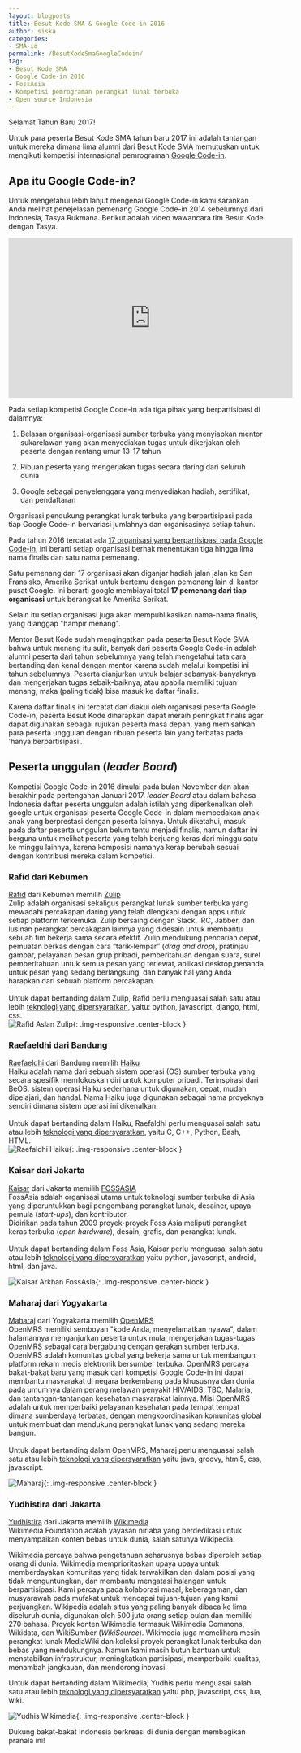 ```yaml
---
layout: blogposts
title: Besut Kode SMA & Google Code-in 2016
author: siska
categories:
- SMA-id
permalink: /BesutKodeSmaGoogleCodein/
tag:
- Besut Kode SMA
- Google Code-in 2016
- FossAsia
- Kompetisi pemrograman perangkat lunak terbuka
- Open source Indonesia 
---
```

Selamat Tahun Baru 2017! 

Untuk para peserta Besut Kode SMA tahun baru 2017 ini adalah tantangan untuk mereka dimana lima alumni dari Besut Kode SMA memutuskan untuk mengikuti kompetisi internasional pemrograman [Google Code-in](https://developers.google.com/open-source/gci/). 

## Apa itu Google Code-in? 

Untuk mengetahui lebih lanjut mengenai Google Code-in kami sarankan Anda melihat penejelasan pemenang Google Code-in 2014 sebelumnya dari Indonesia, Tasya Rukmana. Berikut adalah video wawancara tim Besut Kode dengan Tasya. 

<div class="video-container">
<iframe width="560" height="315" src="https://www.youtube.com/embed/Sj_NST0OhUc" frameborder="0" allowfullscreen></iframe>
</div>



Pada setiap kompetisi Google Code-in ada tiga pihak yang berpartisipasi di dalamnya:

1. Belasan organisasi-organisasi sumber terbuka yang menyiapkan mentor sukarelawan yang akan menyediakan tugas untuk dikerjakan oleh peserta dengan rentang umur 13-17 tahun

2. Ribuan peserta yang mengerjakan tugas secara daring dari seluruh dunia 

3. Google sebagai penyelenggara yang menyediakan hadiah, sertifikat, dan pendaftaran

Organisasi pendukung perangkat lunak terbuka yang berpartisipasi pada tiap Google Code-in bervariasi jumlahnya dan organisasinya setiap tahun.

Pada tahun 2016 tercatat ada [17 organisasi yang berpartisipasi pada Google Code-in](https://codein.withgoogle.com/organizations/), ini berarti setiap organisasi berhak menentukan tiga hingga lima nama finalis dan satu nama pemenang. 

Satu pemenang dari 17 organisasi akan diganjar hadiah jalan jalan ke San Fransisko, Amerika Serikat untuk bertemu dengan pemenang lain di kantor pusat Google. Ini berarti google membiayai total **17 pemenang dari tiap organisasi** untuk berangkat ke Amerika Serikat. 

Selain itu setiap organisasi juga akan mempublikasikan nama-nama finalis, yang dianggap "hampir menang". 

Mentor Besut Kode sudah mengingatkan pada peserta Besut Kode SMA bahwa untuk menang itu sulit, banyak dari peserta Google Code-in adalah alumni peserta dari tahun sebelumnya yang telah mengetahui tata cara bertanding dan kenal dengan mentor karena sudah melalui kompetisi ini tahun sebelumnya. Peserta dianjurkan untuk belajar sebanyak-banyaknya dan mengerjakan tugas sebaik-baiknya, atau apabila memiliki tujuan menang, maka (paling tidak) bisa masuk ke daftar finalis. 

Karena daftar finalis ini tercatat dan diakui oleh organisasi peserta Google Code-in, peserta Besut Kode diharapkan dapat meraih peringkat finalis agar dapat digunakan sebagai rujukan peserta masa depan, yang memisahkan para peserta unggulan dengan ribuan peserta lain yang terbatas pada 'hanya berpartisipasi'. 

## Peserta unggulan (*leader Board*)
Kompetisi Google Code-in 2016 dimulai pada bulan November dan akan berakhir pada pertengahan Januari 2017. *leader Board* atau dalam bahasa Indonesia daftar peserta unggulan adalah istilah yang diperkenalkan oleh google untuk organisasi peserta Google Code-in dalam membedakan anak-anak yang berprestasi dengan peserta lainnya. Untuk diketahui, masuk pada daftar peserta unggulan belum tentu menjadi finalis, namun daftar ini berguna untuk melihat peserta yang telah berjuang keras dari minggu satu ke minggu lainnya, karena komposisi namanya kerap berubah sesuai dengan kontribusi mereka dalam kompetisi. 

### Rafid dari Kebumen

[Rafid](https://github.com/rafidaslam) dari Kebumen memilih [Zulip](https://zulip.org/)<br>Zulip adalah organisasi sekaligus perangkat lunak sumber terbuka yang mewadahi percakapan daring yang telah dlengkapi dengan apps untuk setiap platform terkemuka. Zulip bersaing dengan Slack, IRC, Jabber, dan lusinan perangkat percakapan lainnya yang didesain untuk membantu sebuah tim bekerja sama secara efektif. Zulip mendukung pencarian cepat, pemuatan berkas dengan cara “tarik-lempar” (*drag and drop*), pratinjau gambar, pelayanan pesan grup pribadi, pemberitahuan dengan suara, surel pemberitahuan untuk semua pesan yang terlewat, aplikasi desktop,penanda untuk pesan yang sedang berlangsung, dan banyak hal yang Anda harapkan dari sebuah platform percakapan. <br><br>Untuk dapat bertanding dalam Zulip, Rafid perlu menguasai salah satu atau lebih [teknologi yang dipersyaratkan](https://codein.withgoogle.com/organizations/zulip/), yaitu: python, javascript, django, html, css. <br>![Rafid Aslan Zulip](http://wikimedia-id.github.io/besutkode/img/blog/Zulip%20Rafid%20Aslan.png "Rafid Aslan Zulip"){: .img-responsive .center-block }

### Raefaeldhi dari Bandung

[Raefaeldhi](https://github.com/raefaldhia) dari Bandung memilih [Haiku](https://www.haiku-os.org/)<br> Haiku adalah nama dari sebuah sistem operasi (OS) sumber terbuka yang secara spesifik memfokuskan diri untuk komputer pribadi. Terinspirasi dari BeOS, sistem operasi Haiku sederhana untuk digunakan, cepat, mudah dipelajari, dan handal. Nama Haiku juga digunakan sebagai nama proyeknya sendiri dimana sistem operasi ini dikenalkan. <br><br>Untuk dapat bertanding dalam Haiku, Raefaldhi perlu menguasai salah satu atau lebih [teknologi yang dipersyaratkan](https://codein.withgoogle.com/organizations/haiku-inc/), yaitu C, C++, Python, Bash, HTML. <br>![Raefaldhi Haiku](http://wikimedia-id.github.io/besutkode/img/blog/Haiku%20Leader%20Board.png "Raefaldhi Haiku"){: .img-responsive .center-block }

### Kaisar dari Jakarta

[Kaisar](https://github.com/yukiisbored) dari Jakarta memilih [FOSSASIA](http://fossasia.org/) <br> FossAsia adalah organisasi utama untuk teknologi sumber terbuka di Asia yang diperuntukkan bagi pengembang perangkat lunak, desainer, upaya pemula (*start-ups*), dan kontributor. <br>Didirikan pada tahun 2009 proyek-proyek Foss Asia meliputi perangkat keras terbuka (*open hardware*), desain, grafis, dan perangkat lunak. <br><br>Untuk dapat bertanding dalam Foss Asia, Kaisar perlu menguasai salah satu atau lebih [teknologi yang dipersyaratkan](https://codein.withgoogle.com/organizations/fossasia/) yaitu python, javascript, android, html, dan java.


![Kaisar Arkhan FossAsia](http://wikimedia-id.github.io/besutkode/img/blog/Yuki%20Foss%20Asia%20Leaderboard.png "Kaisar Arkhan Foss Asia"){: .img-responsive .center-block }

### Maharaj dari Yogyakarta

[Maharaj](https://github.com/Magicpotatoes2) dari Yogyakarta memilih [OpenMRS](http://openmrs.org/) <br> OpenMRS memiliki semboyan "kode Anda, menyelamatkan nyawa", dalam halamannya menganjurkan peserta untuk mulai mengerjakan tugas-tugas OpenMRS sebagai cara bergabung dengan gerakan sumber terbuka. <br>OpenMRS adalah komunitas global yang bekerja sama untuk membangun platform rekam medis elektronik bersumber terbuka. OpenMRS percaya bakat-bakat baru yang masuk dari kompetisi Google Code-in ini dapat membantu masyarakat di negara berkembang pada khususnya dan dunia pada umumnya dalam perang melawan penyakit HIV/AIDS, TBC, Malaria, dan tantangan-tantangan kesehatan masyarakat lainnya. Misi OpenMRS adalah untuk memperbaiki pelayanan kesehatan pada tempat tempat dimana sumberdaya terbatas, dengan mengkoordinasikan komunitas global untuk membuat dan mendukung perangkat lunak yang sedang mereka bangun. <br><br>Untuk dapat bertanding dalam OpenMRS, Maharaj perlu menguasai salah satu atau lebih [teknologi yang dipersyaratkan](https://codein.withgoogle.com/organizations/openmrs/) yaitu java, groovy, html5, css, javascript. 


![Maharaj](http://wikimedia-id.github.io/besutkode/img/blog/MagicPotatoes%20Maharaj%20Yogya%20OpenMRS%20GCI.png "Maharaj Open MRS"){: .img-responsive .center-block } 


### Yudhistira dari Jakarta

[Yudhistira](https://github.com/SacredWKnight) dari Jakarta memilih [Wikimedia](https://wikimediafoundation.org/wiki/Home) <br> Wikimedia Foundation adalah yayasan nirlaba yang berdedikasi untuk menyampaikan konten bebas untuk dunia, salah satunya Wikipedia. 

Wikimedia percaya bahwa pengetahuan seharusnya bebas diperoleh setiap orang di dunia. Wikimedia memprioritaskan upaya upaya untuk memberdayakan komunitas yang tidak terwakilkan dan dalam posisi yang tidak menguntungkan, dan membantu mengatasi halangan untuk berpartisipasi. Kami percaya pada kolaborasi masal, keberagaman, dan musyarawah pada mufakat untuk mencapai tujuan-tujuan yang kami perjuangkan. Wikipedia adalah situs yang paling banyak dibaca ke lima diseluruh dunia, digunakan oleh 500 juta orang setiap bulan dan memiliki 270 bahasa. Proyek konten Wikimedia termasuk Wikimedia Commons, Wikidata, dan WikiSumber (*WikiSource*). Wikimedia juga memelihara mesin perangkat lunak MediaWiki dan koleksi proyek perangkat lunak terbuka dan bebas yang mendukungnya. Namun kami masih butuh bantuan untuk menstabilkan infrastruktur, meningkatkan partisipasi, memperbaiki kualitas, menambah jangkauan, dan mendorong inovasi. 

Untuk dapat bertanding dalam Wikimedia, Yudhis perlu menguasai salah satu atau lebih [teknologi yang dipersyaratkan](https://codein.withgoogle.com/organizations/wikimedia/) yaitu php, javascript, css, lua, wiki. 

![Yudhis Wikimedia](http://wikimedia-id.github.io/besutkode/img/blog/Yudhis%20GCI%20Wikimedia.png "Yudhis Wikimedia"){: .img-responsive .center-block }

Dukung bakat-bakat Indonesia berkreasi di dunia dengan membagikan pranala ini! 


